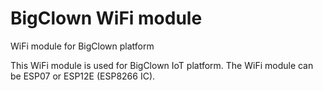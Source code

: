 # BigClown WiFi module
WiFi module for BigClown platform

This WiFi module is used for BigClown IoT platform. The WiFi module can be ESP07 or ESP12E (ESP8266 IC).
